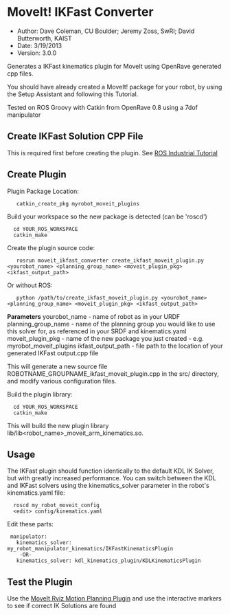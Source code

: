MoveIt! IKFast Converter
==========
* Author: Dave Coleman, CU Boulder; Jeremy Zoss, SwRI; David Butterworth, KAIST
* Date: 3/19/2013
* Version: 3.0.0

Generates a IKFast kinematics plugin for MoveIt using OpenRave generated cpp files. 
 
You should have already created a MoveIt! package for your robot, by using the Setup Assistant and following this Tutorial.

Tested on ROS Groovy with Catkin from OpenRave 0.8 using a 7dof manipulator

Create IKFast Solution CPP File
---------

This is required first before creating the plugin. See [ROS Industrial Tutorial](http://www.ros.org/wiki/Industrial/Tutorials/Create_a_Fast_IK_Solution)


Create Plugin
---------

Plugin Package Location:

       catkin_create_pkg myrobot_moveit_plugins	

Build your workspace so the new package is detected (can be 'roscd')

      cd YOUR_ROS_WORKSPACE
      catkin_make

Create the plugin source code:

       rosrun moveit_ikfast_converter create_ikfast_moveit_plugin.py <yourobot_name> <planning_group_name> <moveit_plugin_pkg> <ikfast_output_path>

Or without ROS:

       python /path/to/create_ikfast_moveit_plugin.py <yourobot_name> <planning_group_name> <moveit_plugin_pkg> <ikfast_output_path>

**Parameters**
yourobot_name - name of robot as in your URDF
planning_group_name - name of the planning group you would like to use this solver for, as referenced in your SRDF and kinematics.yaml
moveit_plugin_pkg - name of the new package you just created - e.g. myrobot_moveit_plugins
ikfast_output_path - file path to the location of your generated IKFast output.cpp file

This will generate a new source file ROBOTNAME_GROUPNAME_ikfast_moveit_plugin.cpp in the src/ directory, and modify various configuration files.

Build the plugin library:

      cd YOUR_ROS_WORKSPACE
      catkin_make

This will build the new plugin library lib/lib<robot_name>_moveit_arm_kinematics.so.


Usage
---------

The IKFast plugin should function identically to the default KDL IK Solver, but with greatly increased performance. You can switch between the KDL and IKFast solvers using the kinematics_solver parameter in the robot's kinematics.yaml file:

      roscd my_robot_moveit_config
      <edit> config/kinematics.yaml

Edit these parts:

     manipulator:
       kinematics_solver: my_robot_manipulator_kinematics/IKFastKinematicsPlugin
        -OR-
       kinematics_solver: kdl_kinematics_plugin/KDLKinematicsPlugin

Test the Plugin
---------

Use the [MoveIt Rviz Motion Planning Plugin](http://moveit.ros.org/wiki/index.php/Groovy/PR2/Rviz_Plugin/Quick_Start) and use the interactive markers to see if correct IK Solutions are found

